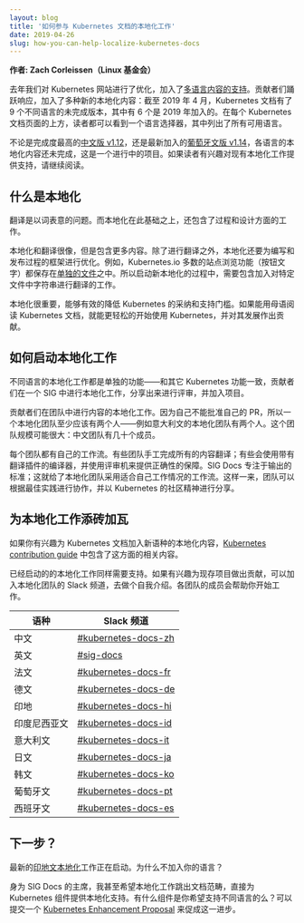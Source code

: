 ```yaml
---
layout: blog
title: '如何参与 Kubernetes 文档的本地化工作'
date: 2019-04-26
slug: how-you-can-help-localize-kubernetes-docs
---
```

<!-- 
layout: blog
title: 'How You Can Help Localize Kubernetes Docs'
date: 2019-04-26
-->

<!-- 
**Author: Zach Corleissen (Linux Foundation)**

Last year we optimized the Kubernetes website for [hosting multilingual content](/blog/2018/11/08/kubernetes-docs-updates-international-edition/). Contributors responded by adding multiple new localizations: as of April 2019, Kubernetes docs are partially available in nine different languages, with six added in 2019 alone. You can see a list of available languages in the language selector at the top of each page.

By _partially available_, I mean that localizations are ongoing projects. They range from mostly complete ([Chinese docs for 1.12](https://v1-12.docs.kubernetes.io/zh/)) to brand new (1.14 docs in [Portuguese](https://kubernetes.io/pt/)). If you're interested in helping an existing localization, read on!
-->
**作者: Zach Corleissen（Linux 基金会）**

去年我们对 Kubernetes 网站进行了优化，加入了[多语言内容的支持](https://kubernetes.io/blog/2018/11/08/kubernetes-docs-updates-international-edition/)。贡献者们踊跃响应，加入了多种新的本地化内容：截至 2019 年 4 月，Kubernetes 文档有了 9 个不同语言的未完成版本，其中有 6 个是 2019 年加入的。在每个 Kubernetes 文档页面的上方，读者都可以看到一个语言选择器，其中列出了所有可用语言。

不论是完成度最高的[中文版 v1.12](https://v1-12.docs.kubernetes.io/zh/)，还是最新加入的[葡萄牙文版 v1.14](https://kubernetes.io/pt/)，各语言的本地化内容还未完成，这是一个进行中的项目。如果读者有兴趣对现有本地化工作提供支持，请继续阅读。

<!-- 
## What is a localization?

Translation is about words and meaning. Localization is about words, meaning, process, and design.

A localization is like a translation, but more thorough. Instead of just translating words, a localization optimizes the framework for writing and publishing words. For example, most site navigation features (button text) on kubernetes.io are strings contained in a [single file](https://github.com/kubernetes/website/tree/master/i18n). Part of creating a new localization involves adding a language-specific version of that file and translating the strings it contains.

Localization matters because it reduces barriers to adoption and support. When we can read Kubernetes docs in our own language, it's easier to get started using Kubernetes and contributing to its development.
-->
## 什么是本地化

翻译是以词表意的问题。而本地化在此基础之上，还包含了过程和设计方面的工作。

本地化和翻译很像，但是包含更多内容。除了进行翻译之外，本地化还要为编写和发布过程的框架进行优化。例如，Kubernetes.io 多数的站点浏览功能（按钮文字）都保存在[单独的文件](https://github.com/kubernetes/website/tree/master/i18n)之中。所以启动新本地化的过程中，需要包含加入对特定文件中字符串进行翻译的工作。

本地化很重要，能够有效的降低 Kubernetes 的采纳和支持门槛。如果能用母语阅读 Kubernetes 文档，就能更轻松的开始使用 Kubernetes，并对其发展作出贡献。

<!-- 
## How do localizations happen?

The availability of docs in different languages is a feature&mdash;and like all Kubernetes features, contributors develop localized docs in a SIG, share them for review, and add them to the project. 

Contributors work in teams to localize content. Because folks can't approve their own PRs, localization teams have a minimum size of two&mdash;for example, the Italian localization has two contributors. Teams can also be quite large: the Chinese team has several dozen contributors. 

Each team has its own workflow. Some teams localize all content manually; others use editors with translation plugins and review machine output for accuracy. SIG Docs focuses on standards of output; this leaves teams free to adopt the workflow that works best for them. That said, teams frequently collaborate with each other on best practices, and sharing abounds in the best spirit of the Kubernetes community.
-->
## 如何启动本地化工作

不同语言的本地化工作都是单独的功能——和其它 Kubernetes 功能一致，贡献者们在一个 SIG 中进行本地化工作，分享出来进行评审，并加入项目。

贡献者们在团队中进行内容的本地化工作。因为自己不能批准自己的 PR，所以一个本地化团队至少应该有两个人——例如意大利文的本地化团队有两个人。这个团队规模可能很大：中文团队有几十个成员。

每个团队都有自己的工作流。有些团队手工完成所有的内容翻译；有些会使用带有翻译插件的编译器，并使用评审机来提供正确性的保障。SIG Docs 专注于输出的标准；这就给了本地化团队采用适合自己工作情况的工作流。这样一来，团队可以根据最佳实践进行协作，并以 Kubernetes 的社区精神进行分享。

<!-- 
## Helping with localizations

If you're interested in starting a new localization for Kubernetes docs, the [Kubernetes contribution guide](https://kubernetes.io/docs/contribute/localization/) shows you how.

Existing localizations also need help. If you'd like to contribute to an existing project, join the localization team's Slack channel and introduce yourself. Folks on that team can help you get started. 

Localization | Slack channel
---|---
Chinese (中文) | [#kubernetes-docs-zh](https://kubernetes.slack.com/messages/CE3LNFYJ1/)
English | [#sig-docs](https://kubernetes.slack.com/messages/C1J0BPD2M/)
French (Français) | [#kubernetes-docs-fr](https://kubernetes.slack.com/messages/CG838BFT9/)
German (Deutsch) | [#kubernetes-docs-de](https://kubernetes.slack.com/messages/CH4UJ2BAL/)
Hindi | [#kubernetes-docs-hi](https://kubernetes.slack.com/messages/CJ14B9BDJ/)
Indonesian | [#kubernetes-docs-id](https://kubernetes.slack.com/messages/CJ1LUCUHM/)
Italian | [#kubernetes-docs-it](https://kubernetes.slack.com/messages/CGB1MCK7X/)
Japanese (日本語) | [#kubernetes-docs-ja](https://kubernetes.slack.com/messages/CAG2M83S8/)
Korean (한국어) | [#kubernetes-docs-ko](https://kubernetes.slack.com/messages/CA1MMR86S/)
Portuguese (Português) | [#kubernetes-docs-pt](https://kubernetes.slack.com/messages/CJ21AS0NA/)
Spanish (Español) | [#kubernetes-docs-es](https://kubernetes.slack.com/messages/CH7GB2E3B/)
-->
## 为本地化工作添砖加瓦

如果你有兴趣为 Kubernetes 文档加入新语种的本地化内容，[Kubernetes contribution guide](https://kubernetes.io/docs/contribute/localization/) 中包含了这方面的相关内容。

已经启动的的本地化工作同样需要支持。如果有兴趣为现存项目做出贡献，可以加入本地化团队的 Slack 频道，去做个自我介绍。各团队的成员会帮助你开始工作。

|语种|Slack 频道|
|---|---|
|中文|[#kubernetes-docs-zh](https://kubernetes.slack.com/messages/CE3LNFYJ1/)|
|英文|[#sig-docs](https://kubernetes.slack.com/messages/C1J0BPD2M/)|
|法文|[#kubernetes-docs-fr](https://kubernetes.slack.com/messages/CG838BFT9/)|
|德文|[#kubernetes-docs-de](https://kubernetes.slack.com/messages/CH4UJ2BAL/)|
|印地|[#kubernetes-docs-hi](https://kubernetes.slack.com/messages/CJ14B9BDJ/)|
|印度尼西亚文|[#kubernetes-docs-id](https://kubernetes.slack.com/messages/CJ1LUCUHM/)|
|意大利文|[#kubernetes-docs-it](https://kubernetes.slack.com/messages/CGB1MCK7X/)|
|日文|[#kubernetes-docs-ja](https://kubernetes.slack.com/messages/CAG2M83S8/)|
|韩文|[#kubernetes-docs-ko](https://kubernetes.slack.com/messages/CA1MMR86S/)|
|葡萄牙文|[#kubernetes-docs-pt](https://kubernetes.slack.com/messages/CJ21AS0NA/)|
|西班牙文|[#kubernetes-docs-es](https://kubernetes.slack.com/messages/CH7GB2E3B/)|


<!-- 
## What's next?

There's a new [Hindi localization](https://kubernetes.slack.com/messages/CJ14B9BDJ/) beginning. Why not add your language, too?

As a chair of SIG Docs, I'd love to see localization spread beyond the docs and into Kubernetes components. Is there a Kubernetes component you'd like to see supported in a different language? Consider making a [Kubernetes Enhancement Proposal](https://github.com/kubernetes/enhancements/tree/master/keps) to support the change.
-->
## 下一步？

最新的[印地文本地化](https://kubernetes.slack.com/messages/CJ14B9BDJ/)工作正在启动。为什么不加入你的语言？

身为 SIG Docs 的主席，我甚至希望本地化工作跳出文档范畴，直接为 Kubernetes 组件提供本地化支持。有什么组件是你希望支持不同语言的么？可以提交一个 [Kubernetes Enhancement Proposal](https://github.com/kubernetes/enhancements/tree/master/keps) 来促成这一进步。
